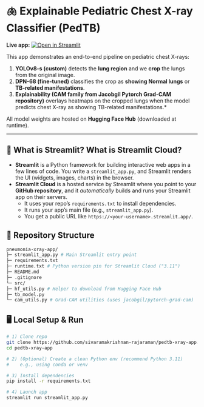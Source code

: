 # 🫁 Explainable Pediatric Chest X-ray Classifier (PedTB)

**Live app:**
[![Open in Streamlit](https://static.streamlit.io/badges/streamlit_badge_black_white.svg)](https://pedtb-xray-app.streamlit.app/)

This app demonstrates an end-to-end pipeline on pediatric chest X-rays:

1. **YOLOv8-s (custom)** detects the **lung region** and we **crop** the lungs from the original image.  
2. **DPN-68 (fine-tuned)** classifies the crop as **showing Normal lungs** or **TB-related manifestations**.  
3. **Explainability (CAM family from Jacobgil Pytorch Grad-CAM repository)** overlays heatmaps on the cropped lungs when the model predicts chest X-ray as showing TB-related manifestations.*

All model weights are hosted on **Hugging Face Hub** (downloaded at runtime).

---

## 🧭 What is Streamlit? What is Streamlit Cloud?

- **Streamlit** is a Python framework for building interactive web apps in a few lines of code. You write a `streamlit_app.py`, and Streamlit renders the UI (widgets, images, charts) in the browser.
- **Streamlit Cloud** is a hosted service by Streamlit where you point to your **GitHub repository**, and it *automatically* builds and runs your Streamlit app on their servers.  
  - It uses your repo’s `requirements.txt` to install dependencies.
  - It runs your app’s main file (e.g., `streamlit_app.py`).
  - You get a public URL like `https://<your-username>.streamlit.app/`.

## 🧱 Repository Structure
```bash
pneumonia-xray-app/
├─ streamlit_app.py # Main Streamlit entry point
├─ requirements.txt
├─ runtime.txt # Python version pin for Streamlit Cloud ("3.11")
├─ README.md
├─ .gitignore
└─ src/
├─ hf_utils.py # Helper to download from Hugging Face Hub
├─ tb_model.py 
└─ cam_utils.py # Grad-CAM utilities (uses jacobgil/pytorch-grad-cam)
```
## 🖥️ Local Setup & Run

```bash
# 1) Clone repo
git clone https://github.com/sivaramakrishnan-rajaraman/pedtb-xray-app.git
cd pedtb-xray-app

# 2) (Optional) Create a clean Python env (recommend Python 3.11)
#    e.g., using conda or venv

# 3) Install dependencies
pip install -r requirements.txt

# 4) Launch app
streamlit run streamlit_app.py

```
